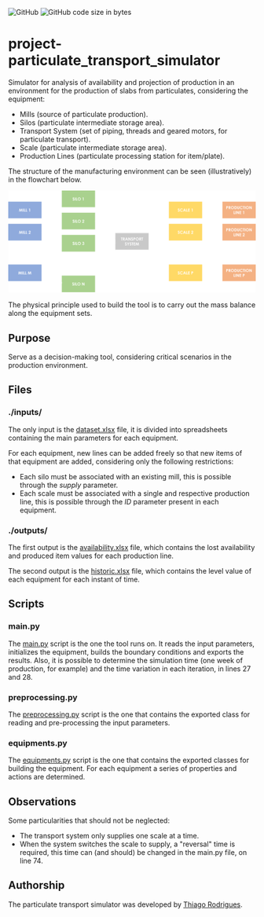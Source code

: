 ![GitHub](https://img.shields.io/github/license/thiagoneye/project-particulate_transport_simulator)
![GitHub code size in bytes](https://img.shields.io/github/languages/code-size/thiagoneye/project-particulate_transport_simulator)

# project-particulate_transport_simulator

Simulator for analysis of availability and projection of production in an environment for the production of slabs from particulates, considering the equipment:

- Mills (source of particulate production).
- Silos (particulate intermediate storage area).
- Transport System (set of piping, threads and geared motors, for particulate transport).
- Scale (particulate intermediate storage area).
- Production Lines (particulate processing station for item/plate).

The structure of the manufacturing environment can be seen (illustratively) in the flowchart below.


<img src="others/flowchart.png" width="800px">


The physical principle used to build the tool is to carry out the mass balance along the equipment sets.

## Purpose

Serve as a decision-making tool, considering critical scenarios in the production environment.

## Files

### ./inputs/

The only input is the [dataset.xlsx](https://github.com/thiagoneye/project-particulate_transport_simulator/blob/main/inputs/dataset.xlsx) file, it is divided into spreadsheets containing the main parameters for each equipment.

For each equipment, new lines can be added freely so that new items of that equipment are added, considering only the following restrictions:

- Each silo must be associated with an existing mill, this is possible through the *supply* parameter.
- Each scale must be associated with a single and respective production line, this is possible through the *ID* parameter present in each equipment.

### ./outputs/

The first output is the [availability.xlsx](https://github.com/thiagoneye/project-particulate_transport_simulator/blob/main/outputs/availability.xlsx) file, which contains the lost availability and produced item values for each production line.

The second output is the [historic.xlsx](https://github.com/thiagoneye/project-particulate_transport_simulator/blob/main/outputs/historic.xlsx) file, which contains the level value of each equipment for each instant of time.

## Scripts

### main.py

The [main.py](https://github.com/thiagoneye/project-particulate_transport_simulator/blob/main/main.py) script is the one the tool runs on. It reads the input parameters, initializes the equipment, builds the boundary conditions and exports the results. Also, it is possible to determine the simulation time (one week of production, for example) and the time variation in each iteration, in lines 27 and 28.

### preprocessing.py

The [preprocessing.py](https://github.com/thiagoneye/project-particulate_transport_simulator/blob/main/preprocessing.py) script is the one that contains the exported class for reading and pre-processing the input parameters.

### equipments.py

The [equipments.py](https://github.com/thiagoneye/project-particulate_transport_simulator/blob/main/equipments.py) script is the one that contains the exported classes for building the equipment. For each equipment a series of properties and actions are determined.

## Observations

Some particularities that should not be neglected:

- The transport system only supplies one scale at a time.
- When the system switches the scale to supply, a "reversal" time is required, this time can (and should) be changed in the main.py file, on line 74.

## Authorship

The particulate transport simulator was developed by [Thiago Rodrigues](https://github.com/thiagoneye/).
